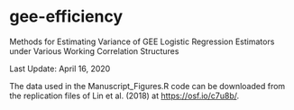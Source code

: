 # gee-efficiency
Methods for Estimating Variance of GEE Logistic Regression Estimators under Various Working Correlation Structures

Last Update: April 16, 2020

The data used in the Manuscript_Figures.R code can be downloaded from the replication files of Lin et al. (2018) at https://osf.io/c7u8b/.
